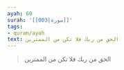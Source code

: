 ```yaml
---
ayah: 60
surah: '[[003|سورة]]'
tags:
- quran/ayah
text: الحق من ربك فلا تكن من الممترين
---
```

> الحق من ربك فلا تكن من الممترين
